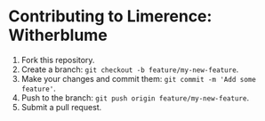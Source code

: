 # Contributing to Limerence: Witherblume

1. Fork this repository.
2. Create a branch: `git checkout -b feature/my-new-feature`.
3. Make your changes and commit them: `git commit -m 'Add some feature'`.
4. Push to the branch: `git push origin feature/my-new-feature`.
5. Submit a pull request.
